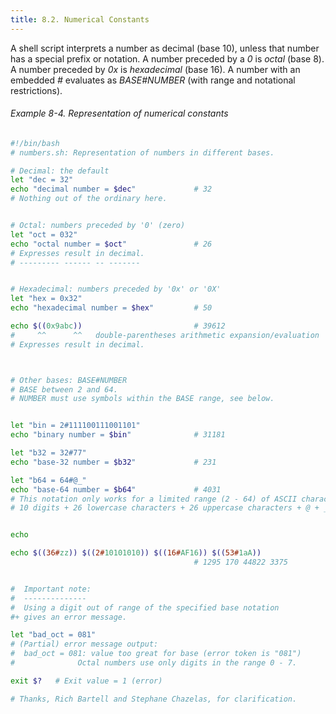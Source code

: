 ```yaml
---
title: 8.2. Numerical Constants
---
```


A shell script interprets a number as decimal (base 10), unless that number has a special prefix or notation. A number preceded by a _0_ is _octal_ (base 8). A number preceded by _0x_ is _hexadecimal_ (base 16). A number with an embedded _#_ evaluates as _BASE#NUMBER_ (with range and notational restrictions).

###### Example 8-4. Representation of numerical constants

```bash
#!/bin/bash
# numbers.sh: Representation of numbers in different bases.

# Decimal: the default
let "dec = 32"
echo "decimal number = $dec"             # 32
# Nothing out of the ordinary here.


# Octal: numbers preceded by '0' (zero)
let "oct = 032"
echo "octal number = $oct"               # 26
# Expresses result in decimal.
# --------- ------ -- -------


# Hexadecimal: numbers preceded by '0x' or '0X'
let "hex = 0x32"
echo "hexadecimal number = $hex"         # 50

echo $((0x9abc))                         # 39612
#     ^^      ^^   double-parentheses arithmetic expansion/evaluation
# Expresses result in decimal.



# Other bases: BASE#NUMBER
# BASE between 2 and 64.
# NUMBER must use symbols within the BASE range, see below.


let "bin = 2#111100111001101"
echo "binary number = $bin"              # 31181

let "b32 = 32#77"
echo "base-32 number = $b32"             # 231

let "b64 = 64#@_"
echo "base-64 number = $b64"             # 4031
# This notation only works for a limited range (2 - 64) of ASCII characters.
# 10 digits + 26 lowercase characters + 26 uppercase characters + @ + _


echo

echo $((36#zz)) $((2#10101010)) $((16#AF16)) $((53#1aA))
                                         # 1295 170 44822 3375


#  Important note:
#  --------------
#  Using a digit out of range of the specified base notation
#+ gives an error message.

let "bad_oct = 081"
# (Partial) error message output:
#  bad_oct = 081: value too great for base (error token is "081")
#              Octal numbers use only digits in the range 0 - 7.

exit $?   # Exit value = 1 (error)

# Thanks, Rich Bartell and Stephane Chazelas, for clarification.
```
